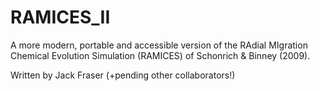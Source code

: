 # RAMICES_II

A more modern, portable and accessible version of the RAdial MIgration Chemical Evolution Simulation (RAMICES) of Schonrich & Binney (2009).

Written by Jack Fraser (+pending other collaborators!)
